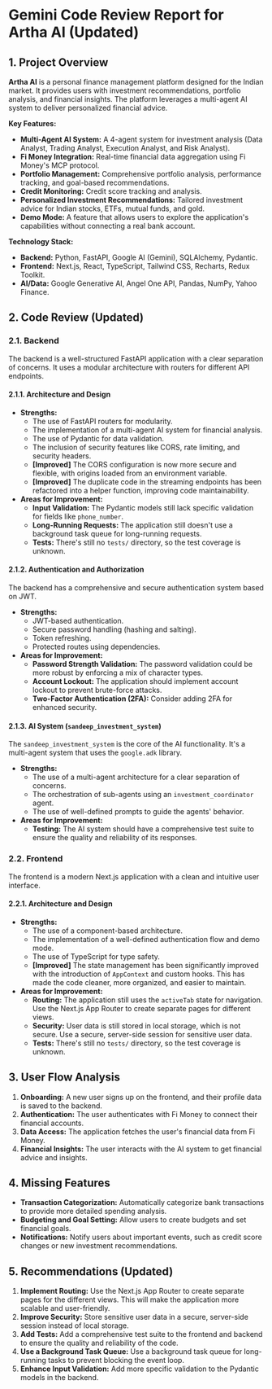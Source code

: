 # Gemini Code Review Report for Artha AI (Updated)

## 1. Project Overview

**Artha AI** is a personal finance management platform designed for the Indian market. It provides users with investment recommendations, portfolio analysis, and financial insights. The platform leverages a multi-agent AI system to deliver personalized financial advice.

**Key Features:**

*   **Multi-Agent AI System:** A 4-agent system for investment analysis (Data Analyst, Trading Analyst, Execution Analyst, and Risk Analyst).
*   **Fi Money Integration:** Real-time financial data aggregation using Fi Money's MCP protocol.
*   **Portfolio Management:** Comprehensive portfolio analysis, performance tracking, and goal-based recommendations.
*   **Credit Monitoring:** Credit score tracking and analysis.
*   **Personalized Investment Recommendations:** Tailored investment advice for Indian stocks, ETFs, mutual funds, and gold.
*   **Demo Mode:** A feature that allows users to explore the application's capabilities without connecting a real bank account.

**Technology Stack:**

*   **Backend:** Python, FastAPI, Google AI (Gemini), SQLAlchemy, Pydantic.
*   **Frontend:** Next.js, React, TypeScript, Tailwind CSS, Recharts, Redux Toolkit.
*   **AI/Data:** Google Generative AI, Angel One API, Pandas, NumPy, Yahoo Finance.

## 2. Code Review (Updated)

### 2.1. Backend

The backend is a well-structured FastAPI application with a clear separation of concerns. It uses a modular architecture with routers for different API endpoints.

#### 2.1.1. Architecture and Design

*   **Strengths:**
    *   The use of FastAPI routers for modularity.
    *   The implementation of a multi-agent AI system for financial analysis.
    *   The use of Pydantic for data validation.
    *   The inclusion of security features like CORS, rate limiting, and security headers.
    *   **[Improved]** The CORS configuration is now more secure and flexible, with origins loaded from an environment variable.
    *   **[Improved]** The duplicate code in the streaming endpoints has been refactored into a helper function, improving code maintainability.
*   **Areas for Improvement:**
    *   **Input Validation:** The Pydantic models still lack specific validation for fields like `phone_number`.
    *   **Long-Running Requests:** The application still doesn't use a background task queue for long-running requests.
    *   **Tests:** There's still no `tests/` directory, so the test coverage is unknown.

#### 2.1.2. Authentication and Authorization

The backend has a comprehensive and secure authentication system based on JWT.

*   **Strengths:**
    *   JWT-based authentication.
    *   Secure password handling (hashing and salting).
    *   Token refreshing.
    *   Protected routes using dependencies.
*   **Areas for Improvement:**
    *   **Password Strength Validation:** The password validation could be more robust by enforcing a mix of character types.
    *   **Account Lockout:** The application should implement account lockout to prevent brute-force attacks.
    *   **Two-Factor Authentication (2FA):** Consider adding 2FA for enhanced security.

#### 2.1.3. AI System (`sandeep_investment_system`)

The `sandeep_investment_system` is the core of the AI functionality. It's a multi-agent system that uses the `google.adk` library.

*   **Strengths:**
    *   The use of a multi-agent architecture for a clear separation of concerns.
    *   The orchestration of sub-agents using an `investment_coordinator` agent.
    *   The use of well-defined prompts to guide the agents' behavior.
*   **Areas for Improvement:**
    *   **Testing:** The AI system should have a comprehensive test suite to ensure the quality and reliability of its responses.

### 2.2. Frontend

The frontend is a modern Next.js application with a clean and intuitive user interface.

#### 2.2.1. Architecture and Design

*   **Strengths:**
    *   The use of a component-based architecture.
    *   The implementation of a well-defined authentication flow and demo mode.
    *   The use of TypeScript for type safety.
    *   **[Improved]** The state management has been significantly improved with the introduction of `AppContext` and custom hooks. This has made the code cleaner, more organized, and easier to maintain.
*   **Areas for Improvement:**
    *   **Routing:** The application still uses the `activeTab` state for navigation. Use the Next.js App Router to create separate pages for different views.
    *   **Security:** User data is still stored in local storage, which is not secure. Use a secure, server-side session for sensitive user data.
    *   **Tests:** There's still no `tests/` directory, so the test coverage is unknown.

## 3. User Flow Analysis

1.  **Onboarding:** A new user signs up on the frontend, and their profile data is saved to the backend.
2.  **Authentication:** The user authenticates with Fi Money to connect their financial accounts.
3.  **Data Access:** The application fetches the user's financial data from Fi Money.
4.  **Financial Insights:** The user interacts with the AI system to get financial advice and insights.

## 4. Missing Features

*   **Transaction Categorization:** Automatically categorize bank transactions to provide more detailed spending analysis.
*   **Budgeting and Goal Setting:** Allow users to create budgets and set financial goals.
*   **Notifications:** Notify users about important events, such as credit score changes or new investment recommendations.

## 5. Recommendations (Updated)

1.  **Implement Routing:** Use the Next.js App Router to create separate pages for the different views. This will make the application more scalable and user-friendly.
2.  **Improve Security:** Store sensitive user data in a secure, server-side session instead of local storage.
3.  **Add Tests:** Add a comprehensive test suite to the frontend and backend to ensure the quality and reliability of the code.
4.  **Use a Background Task Queue:** Use a background task queue for long-running tasks to prevent blocking the event loop.
5.  **Enhance Input Validation:** Add more specific validation to the Pydantic models in the backend.
